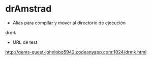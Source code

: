 # drAmstrad

- Alias para compilar y mover al directorio de ejecución

drmk

- URL de test

http://gems-quest-johnlobo5942.codeanyapp.com:1024/drmk.html
